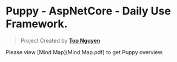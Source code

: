 ﻿# Puppy - AspNetCore - Daily Use Framework.
> Project Created by [**Top Nguyen**](http://topnguyen.net)

Please view [Mind Map](Mind Map.pdf) to get Puppy overview.